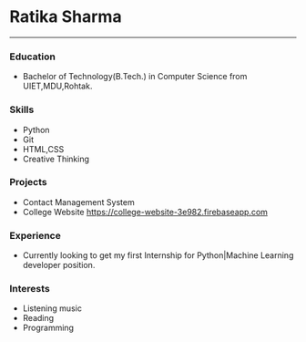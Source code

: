 # Ratika Sharma

-------
### Education

-  Bachelor of Technology(B.Tech.) in Computer Science from UIET,MDU,Rohtak.

### Skills

- Python
- Git
- HTML,CSS
- Creative Thinking

### Projects

- Contact Management System 
- College Website https://college-website-3e982.firebaseapp.com

### Experience

- Currently looking to get my first Internship for Python|Machine Learning developer position.

### Interests

- Listening music
- Reading
- Programming
